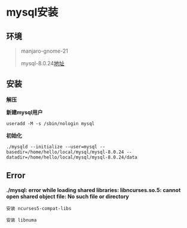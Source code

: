 # mysql安装

## 环境

>manjaro-gnome-21
>
>mysql-8.0.24[地址](https://downloads.mysql.com/archives/community/)

## 安装

**解压**

**新建mysql用户**

```
useradd -M -s /sbin/nologin mysql
```

**初始化**

```
./mysqld --initialize --user=mysql --basedir=/home/hello/local/mysql/mysql-8.0.24 --datadir=/home/hello/local/mysql/mysql-8.0.24/data
```

## Error

**./mysql: error while loading shared libraries: libncurses.so.5: cannot open shared object file: No such file or directory**

```
安装 ncurses5-compat-libs

安装 libnuma
```
